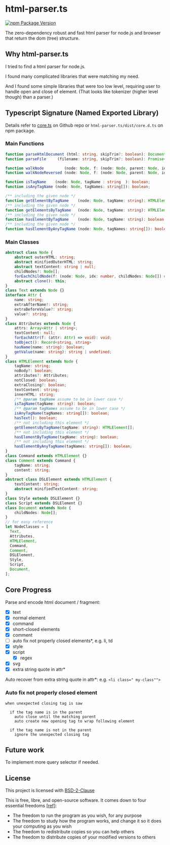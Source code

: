 # html-parser.ts
[![npm Package Version](https://img.shields.io/npm/v/html-parser.ts.svg?maxAge=2592000)](https://www.npmjs.com/package/html-parser.ts)

The zero-dependency robust and fast html parser for node.js and browser that return the dom (tree) structure.

## Why html-parser.ts
I tried to find a html parser for node.js.

I found many complicated libraries that were matching my need.

And I found some simple libraries that were too low level, requiring user to handle open and close of element.
(That looks like tokenizer (higher level though) than a parser.)

## Typescript Signature (Named Exported Library)

Details refer to [core.ts](./src/core.ts) on Github repo or `html-parser.ts/dist/core.d.ts` on npm package.

### Main Functions
```typescript
function parseHtmlDocument (html: string, skipTrim?: boolean): Document;
function parseFile     (filename: string, skipTrim?: boolean): Promise<Document>;

function walkNode         (node: Node, f: (node: Node, parent: Node, idx: number) => void, parent?: Node, idx?: number): void;
function walkNodeReversed (node: Node, f: (node: Node, parent: Node, idx: number) => void, parent?: Node): void;

function isTagName    (node: Node, tagName : string  ): boolean;
function isAnyTagName (node: Node, tagNames: string[]): boolean;

/** including the given node */
function getElementByTagName    (node: Node, tagName: string): HTMLElement | undefined;
/** including the given node */
function getElementsByTagName   (node: Node, tagName: string): HTMLElement[];
/** including the given node */
function hasElementByTagName    (node: Node, tagName: string): boolean;
/** including the given node */
function hasElementByAnyTagName (node: Node, tagNames: string[]): boolean;
```

### Main Classes
```typescript
abstract class Node {
    abstract outerHTML: string;
    abstract minifiedOuterHTML: string;
    abstract textContent: string | null;
    childNodes?: Node[];
    forEachChildNode(f: (node: Node, idx: number, childNodes: Node[]) => void): void;
    abstract clone(): this;
}
class Text extends Node {}
interface Attr {
    name: string;
    extraAfterName?: string;
    extraBeforeValue?: string;
    value?: string;
}
class Attributes extends Node {
    attrs: Array<Attr | string>;
    textContent: null;
    forEachAttr(f: (attr: Attr) => void): void;
    toObject(): Record<string, string>
    hasName(name: string): boolean;
    getValue(name: string): string | undefined;
}
class HTMLElement extends Node {
    tagName: string;
    noBody?: boolean;
    attributes?: Attributes;
    notClosed: boolean;
    extraClosing?: boolean;
    textContent: string;
    innerHTML: string;
    /** @param tagName assume to be in lower case */
    isTagName(tagName: string): boolean;
    /** @param tagNames assume to be in lower case */
    isAnyTagName(tagNames: string[]): boolean;
    hasText(): boolean;
    /** not including this element */
    getElementsByTagName(tagName: string): HTMLElement[];
    /** not including this element */
    hasElementByTagName(tagName: string): boolean;
    /** not including this element */
    hasElementByAnyTagName(tagNames: string[]): boolean;
}
class Command extends HTMLElement {}
class Comment extends Command {
    tagName: string;
    content: string;
}
abstract class DSLElement extends HTMLElement {
    textContent: string;
    abstract minifiedTextContent: string;
}
class Style extends DSLElement {}
class Script extends DSLElement {}
class Document extends Node {
    childNodes: Node[];
}
// for easy reference
let NodeClasses = [
  Text,
  Attributes,
  HTMLElement,
  Command,
  Comment,
  DSLElement,
  Style,
  Script,
  Document,
];
```

## Core Progress

Parse and encode html document / fragment:

- [x] text
- [x] normal element
- [x] command
- [x] short-closed elements
- [x] comment
- [ ] auto fix not properly closed elements*, e.g. li, td
- [x] style
- [x] script
  - [x] regex
- [x] svg
- [x] extra string quote in attr*

Auto recover from extra string quote in attr*: e.g. `<li class=" my-class"">`

### Auto fix not properly closed element
```
when unexpected closing tag is saw

  if the tag name is in the parent
    auto close until the matching parent
    auto create new opening tag to wrap following element

  if the tag name is not in the parent
    ignore the unexpected closing tag
```

## Future work
To implement more query selector if needed.

## License

This project is licensed with [BSD-2-Clause](./LICENSE)

This is free, libre, and open-source software. It comes down to four essential freedoms [[ref]](https://seirdy.one/2021/01/27/whatsapp-and-the-domestication-of-users.html#fnref:2):

- The freedom to run the program as you wish, for any purpose
- The freedom to study how the program works, and change it so it does your computing as you wish
- The freedom to redistribute copies so you can help others
- The freedom to distribute copies of your modified versions to others
